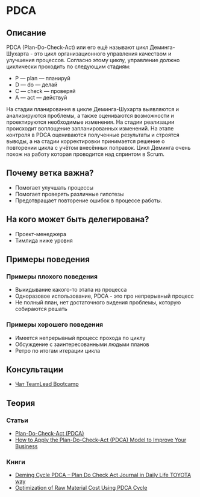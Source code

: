 # PDCA
## Описание
PDCA (Plan-Do-Check-Act) или его ещё называют цикл Деминга-Шухарта - это цикл организационного управления качеством и улучшения процессов.
Согласно этому циклу, управление должно циклически проходить по следующим стадиям:
- P — plan — планируй
- D — do — делай
- C — check — проверяй
- A — act — действуй

На стадии планирования в цикле Деминга-Шухарта выявляются и анализируются проблемы, а также оцениваются возможности и проектируются необходимые изменения. На стадии реализации происходит воплощение запланированных изменений. На этапе контроля в PDCA оцениваются полученные результаты и строятся выводы, а на стадии корректировки принимается решение о повторении цикла с учётом внесённых поправок. Цикл Деминга очень похож на работу которая проводится над спринтом в Scrum.

## Почему ветка важна?
- Помогает улучшать процессы
- Помогает проверять различные гипотезы
- Предотвращает повторение ошибок в процессе работы.

## На кого может быть делегирована?
- Проект-менеджера
- Тимлида ниже уровня

## Примеры поведения
### Примеры плохого поведения
- Выкидывание какого-то этапа из процесса
- Одноразовое использование, PDCA - это про непрерывный процесс
- Не полный план, нет достаточного видения проблемы, которую собираются решать


### Примеры хорошего поведения
- Имеется непрерывный процесс прохода по циклу
- Обсуждение с заинтересованными людьми планов
- Ретро по итогам итерации цикла


## Консультации
- [Чат TeamLead Bootcamp](https://t.me/tlbootcamp)

## Теория
### Статьи
- [Plan-Do-Check-Act (PDCA)](https://www.mindtools.com/pages/article/newPPM_89.htm)
- [How to Apply the Plan-Do-Check-Act (PDCA) Model to Improve Your Business](https://www.lucidchart.com/blog/plan-do-check-act-cycle)


### Книги
- [Deming Cycle PDCA – Plan Do Check Act Journal in Daily Life TOYOTA way](https://www.amazon.com/Deming-Cycle-PDCA-Journal-TOYOTA/dp/1798524708)
- [Optimization of Raw Material Cost Using PDCA Cycle](https://www.ozon.ru/context/detail/id/169121496/)
